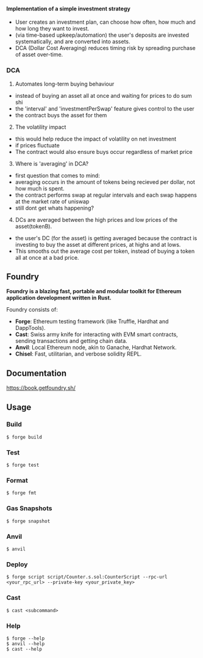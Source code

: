#### Implementation of a simple investment strategy
 - User creates an investment plan, can choose how often, how much and how long they want to invest.
 - (via time-based upkeep/automation) the user's deposits are invested systematically, and are converted into assets.
 - DCA (Dollar Cost Averaging) reduces timing risk by spreading purchase of asset over-time.

 ### DCA
 1. Automates long-term buying behaviour
  - instead of buying an asset all at once and waiting for prices to do sum shi 
  - the 'interval' and 'investmentPerSwap' feature gives control to the user
  - the contract buys the asset for them 
 2. The volatility impact
  - this would help reduce the impact of volatility on net investment
  - if prices fluctuate 
  - The contract would also ensure buys occur regardless of market price 
  3. Where is 'averaging' in DCA?
  - first question that comes to mind:
  - averaging occurs in the amount of tokens being recieved per dollar, not how much is spent.
  - the contract performs swap at regular intervals and each swap happens at the market rate of uniswap 
  - still dont get whats happening?
  4. DCs are averaged between the high prices and low prices of the asset(tokenB).
  - the user's DC (for the asset) is getting averaged because the contract is investing to buy the asset at
  different prices, at highs and at lows.
  - This smooths out the average cost per token, instead of buying a token all at once at a bad price.
  
 


## Foundry

**Foundry is a blazing fast, portable and modular toolkit for Ethereum application development written in Rust.**

Foundry consists of:

-   **Forge**: Ethereum testing framework (like Truffle, Hardhat and DappTools).
-   **Cast**: Swiss army knife for interacting with EVM smart contracts, sending transactions and getting chain data.
-   **Anvil**: Local Ethereum node, akin to Ganache, Hardhat Network.
-   **Chisel**: Fast, utilitarian, and verbose solidity REPL.

## Documentation

https://book.getfoundry.sh/

## Usage

### Build

```shell
$ forge build
```

### Test

```shell
$ forge test
```

### Format

```shell
$ forge fmt
```

### Gas Snapshots

```shell
$ forge snapshot
```

### Anvil

```shell
$ anvil
```

### Deploy

```shell
$ forge script script/Counter.s.sol:CounterScript --rpc-url <your_rpc_url> --private-key <your_private_key>
```

### Cast

```shell
$ cast <subcommand>
```

### Help

```shell
$ forge --help
$ anvil --help
$ cast --help
```
